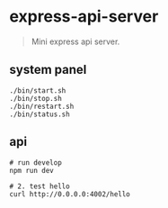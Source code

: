 # express-api-server
> Mini express api server.

## system panel
```shell
./bin/start.sh
./bin/stop.sh
./bin/restart.sh
./bin/status.sh
```

## api
```shell
# run develop
npm run dev

# 2. test hello
curl http://0.0.0.0:4002/hello
```